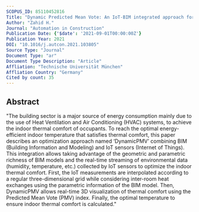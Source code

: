 ```yaml
---
SCOPUS_ID: 85110452816
Title: "Dynamic Predicted Mean Vote: An IoT-BIM integrated approach for indoor thermal comfort optimization"
Author: "Zahid H."
Journal: "Automation in Construction"
Publication Date: {'$date': '2021-09-01T00:00:00Z'}
Publication Year: 2021
DOI: "10.1016/j.autcon.2021.103805"
Source Type: "Journal"
Document Type: "ar"
Document Type Description: "Article"
Affliation: "Technische Universität München"
Affliation Country: "Germany"
Cited by count: 35
---
```


## Abstract
"The building sector is a major source of energy consumption mainly due to the use of Heat Ventilation and Air Conditioning (HVAC) systems, to achieve the indoor thermal comfort of occupants. To reach the optimal energy-efficient indoor temperature that satisfies thermal comfort, this paper describes an optimization approach named ‘DynamicPMV’ combining BIM (Building Information and Modeling) and IoT sensors (Internet of Things). This integration allows taking advantage of the geometric and parametric richness of BIM models and the real-time streaming of environmental data (humidity, temperature, etc.) collected by IoT sensors to optimize the indoor thermal comfort. First, the IoT measurements are interpolated according to a regular three-dimensional grid while considering inter-room heat exchanges using the parametric information of the BIM model. Then, DynamicPMV allows real-time 3D visualization of thermal comfort using the Predicted Mean Vote (PMV) index. Finally, the optimal temperature to ensure indoor thermal comfort is calculated."
